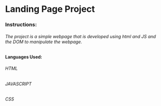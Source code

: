 # **Landing Page Project**

### Instructions:

###### The project is a simple webpage that is developed using html and JS and the DOM to manipulate the webpage.

#### Languages Used:
###### HTML 
###### JAVASCRIPT
###### CSS



